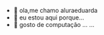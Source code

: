 - 👋 ola,me chamo aluraeduarda
- 👀 eu estou aqui porque...
- 🌱 gosto de computação ...
 ...

<!---.
--->
